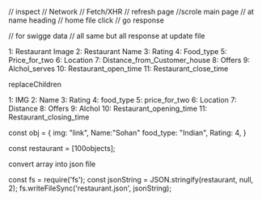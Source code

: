 // inspect 
// Network
// Fetch/XHR
// refresh page
//scrole main page
// at name heading 
// home file click
// go response

// for swigge data
// all same but all response at update file


<!-- Data -->
1: Restaurant Image
2: Restaurant Name
3: Rating
4: Food_type
5: Price_for_two
6: Location
7: Distance_from_Customer_house
8: Offers
9: Alchol_serves
10: Restaurant_open_time
11: Restaurant_close_time


<!-- 100 dummy create karo -->



replaceChildren






<!-- Restaurant Info -->
1: IMG
2: Name
3: Rating
4: food_type
5: price_for_two
6: Location
7: Distance
8: Offers
9: Alchol
10: Restaurant_opening_time
11: Restaurant_closing_time

const obj = {
    img: "link",
    Name:"Sohan"
    food_type: "Indian",
    Rating: 4,
}


const restaurant = [100objects];

convert array into json file

const fs = require('fs');
const jsonString = JSON.stringify(restaurant, null, 2);
fs.writeFileSync('restaurant.json', jsonString);
